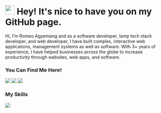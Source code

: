 <h1><img src="https://emojis.slackmojis.com/emojis/images/1531849430/4246/blob-sunglasses.gif?1531849430" width="30"/> Hey! It's nice to have you on my GitHub page.</h1>

Hi, I’m Romeo Agyemang and as a software developer, lamp tech stack developer, and web developer, I have built complex, interactive web applications, management systems as well as software. With 3+ years of experience, I have helped businesses across the globe to increase productivity through websites, web apps, and software. 

<h3>You Can Find Me Here!</h3>
<p>
<a href="https://github.com/romeoagyemang" target="_blank"><img src="https://skillicons.dev/icons?i=github" /></a>
<a href="https://www.linkedin.com/in/romeo-agyemang-0a1621202/" target="_blank"><img src="https://skillicons.dev/icons?i=linkedin" /></a> 
<a href="https://medium.com/@agyemangromeo74" target="_blank"><img src="https://skillicons.dev/icons?i=medium" /></a>
</p>

<h3>My Skills</h3>
<p align="left">
  <a href="https://skillicons.dev">
    <img src="https://skillicons.dev/icons?i=html,css,javascript,jquery,bootstrap,sass,php,laravel,mysql,mongodb,vscode,aws,react,dart,flutter,firebase,nodejs,wordpress,figma,ps,vercel,netlify,vue,git,github,postman" />
  </a>
</p>

<!---
romeoagyemang/romeoagyemang is a ✨ special ✨ repository because its `README.md` (this file) appears on your GitHub profile.
You can click the Preview link to take a look at your changes.
--->



